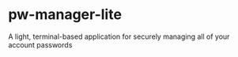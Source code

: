 # pw-manager-lite
A light, terminal-based application for securely managing all of your account passwords
